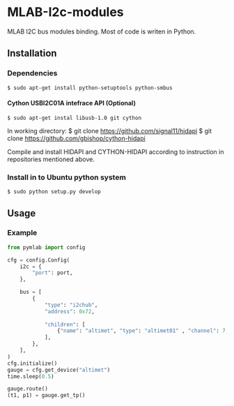 MLAB-I2c-modules
================

MLAB I2C bus modules binding. Most of code is writen in Python. 


Installation
------------

### Dependencies

    $ sudo apt-get install python-setuptools python-smbus

#### Cython USBI2C01A intefrace API (Optional)

    $ sudo apt-get instal libusb-1.0 git cython
   
In working directory:
    $ git clone https://github.com/signal11/hidapi
    $ git clone https://github.com/gbishop/cython-hidapi
  
Compile and install HIDAPI and CYTHON-HIDAPI according to instruction in repositories mentioned above.


### Install in to Ubuntu python system

    $ sudo python setup.py develop



Usage
-----

### Example

```python
from pymlab import config

cfg = config.Config(
    i2c = {
        "port": port,
    },

    bus = [
        {
            "type": "i2chub",
            "address": 0x72,
            
            "children": [
                {"name": "altimet", "type": "altimet01" , "channel": 7, },   
            ],
        },
    ],
)
cfg.initialize()
gauge = cfg.get_device("altimet")
time.sleep(0.5)

gauge.route()
(t1, p1) = gauge.get_tp()

```


